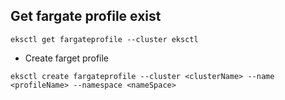 ## Get fargate profile exist 
```
eksctl get fargateprofile --cluster eksctl
```
* Create farget profile
```
eksctl create fargateprofile --cluster <clusterName> --name <profileName> --namespace <nameSpace>
```